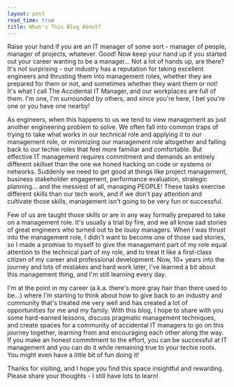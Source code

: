 ```yaml
---
layout: post
read_time: true
title: What's This Blog About?
---
```


Raise your hand if you are an IT manager of some sort - manager of people, manager of projects, whatever.
Good! Now keep your hand up if you started out your career wanting to be a manager... Not a lot of hands up, are there?
It's not surprising - our industry has a reputation for taking excellent engineers and thrusting them into management
roles, whether they are prepared for them or not, and sometimes whether they want them or not! It's what I call The
Accidental IT Manager, and our workplaces are full of them. I'm one, I'm surrounded by others, and since you're here,
I bet you're one or you have one nearby!

As engineers, when this happens to us we tend to view management as just another engineering problem to solve.
We often fall into common traps of trying to take what works in our technical role and applying it to our management role, or
minimizing our management role altogether and falling back to our techie roles that feel more familiar and comfortable.
But effective IT management requires commitment and demands an entirely different skillset than the one we honed hacking on
code or systems or networks. Suddenly we need to get good at things like project management, business stakeholder engagement,
performance evaluation, strategic planning... and the messiest of all, managing PEOPLE! These tasks exercise
different skills than our tech work, and if we don't pay attention and cultivate those skills, management isn't going to be very
fun or successful.

Few of us are taught those skills or are in any way formally prepared to take on a management role. It's usually a trial by fire,
and we all know sad stories of great engineers who turned out to be lousy managers. When I was thrust into the management role, I didn't
want to become one of those sad stories, so I made a promise to myself to give the management part of my role equal attention
to the technical part of my role, and to treat it like a first-class citizen of my career and professional development. Now, 10+
years into the journey and lots of mistakes and hard work later, I've learned a bit about this management thing, and I'm still learning every day.

I'm at the point in my career (a.k.a. there's more gray hair than there used to be...) where I'm starting to think about how to give
back to an industry and community that's treated me very well and has created a lot of opportunities for me and my family. With this blog, I hope
to share with you some hard-earned lessons, discuss pragmatic management techniques, and create spaces for a community of accidental IT managers to go on this
journey together, learning from and encouraging each other along the way. If you make an honest commitment to the effort, you can be successful
at IT management and you can do it while remaining true to your techie roots. You might even have a little bit of fun doing it!

Thanks for visiting, and I hope you find this space insightful and rewarding. Please share your thoughts - I still have lots to learn!
